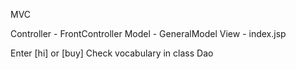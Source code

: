 MVC

Controller - FrontController
Model - GeneralModel
View - index.jsp


Enter [hi] or [buy]
Check vocabulary in class Dao